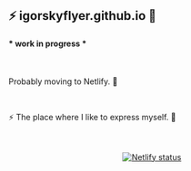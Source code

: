 ## ⚡ igorskyflyer.github.io 🦑

#### * work in progress *

<br>

Probably moving to Netlify. 🚀

<br>

⚡ The place where I like to express myself. 🦑

<br>
<br>

<div align="center">
  <a href="https://igorskyflyer.me"><img src="https://api.netlify.com/api/v1/badges/b906389c-e97b-4e20-a4a4-0d6dc1e66b25/deploy-status" alt="Netlify status"></a>
</div>
